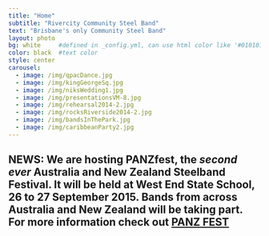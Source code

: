 ```yaml
---
title: "Home"
subtitle: "Rivercity Community Steel Band"
text: "Brisbane's only Community Steel Band"
layout: photo
bg: white     #defined in _config.yml, can use html color like '#010101'
color: black  #text color
style: center
carousel:
  - image: /img/qpacDance.jpg
  - image: /img/kingGeorgeSq.jpg
  - image: /img/niksWedding1.jpg
  - image: /img/presentationsVM-8.jpg
  - image: /img/rehearsal2014-2.jpg
  - image: /img/rocksRiverside2014-2.jpg
  - image: /img/bandsInThePark.jpg
  - image: /img/caribbeanParty2.jpg
---
```

## NEWS: We are hosting PANZfest, the *second ever* Australia and New Zealand Steelband Festival. It will be held at West End State School, 26 to 27 September 2015. Bands from across Australia and New Zealand will be taking part. For more information check out [PANZ FEST](https://www.facebook.com/panzfest2015?ref=settings)


